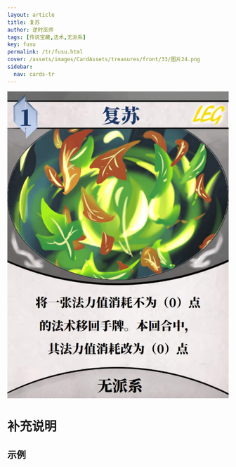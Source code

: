 ```yaml
---
layout: article
title: 复苏
author: 逆时巫师
tags: [传说宝藏,法术,无派系]
key: fusu
permalink: /tr/fusu.html
cover: /assets/images/CardAssets/treasures/front/33/图片24.png
sidebar:
  nav: cards-tr
---
```

![](/assets/images/CardAssets/treasures/front/33/图片24.png)

# 补充说明



## 示例
> 